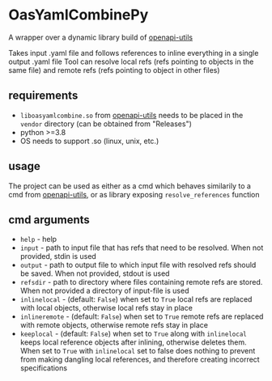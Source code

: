 # OasYamlCombinePy
A wrapper over a dynamic library build of [openapi-utils](https://github.com/sarpt/openapi-utils)

Takes input .yaml file and follows references to inline everything in a single output .yaml file
Tool can resolve local refs (refs pointing to objects in the same file) and remote refs (refs pointing to object in other files)

## requirements
- `liboasyamlcombine.so` from [openapi-utils](https://github.com/sarpt/openapi-utils) needs to be placed in the `vendor` directory (can be obtained from "Releases")
- python >=3.8
- OS needs to support .so (linux, unix, etc.)

## usage
The project can be used as either as a cmd which behaves similarily to a cmd from [openapi-utils](https://github.com/sarpt/openapi-utils), or as library exposing `resolve_references` function

## cmd arguments

- `help` - help
- `input` - path to input file that has refs that need to be resolved. When not provided, stdin is used
- `output` - path to output file to which input file with resolved refs should be saved. When not provided, stdout is used
- `refsdir` - path to directory where files containing remote refs are stored. When not provided a directory of input-file is used
- `inlinelocal` - (default: `False`) when set to `True` local refs are replaced with local objects, otherwise local refs stay in place
- `inlineremote` - (default: `False`) when set to `True` remote refs are replaced with remote objects, otherwise remote refs stay in place
- `keeplocal` - (default: `False`) when set to `True` along with `inlinelocal` keeps local reference objects after inlining, otherwise deletes them. When set to `True` with `inlinelocal` set to false does nothing to prevent from making dangling local references, and therefore creating incorrect specifications